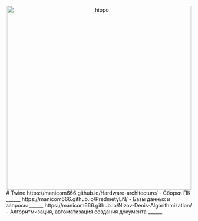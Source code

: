 <div align="center">
    <img src="https://cs8.livemaster.ru/storage/d6/95/9eb41651dd47ff7b02dfc1395ah1.gif" alt="hippo" width="500"/>
</div>
# Twine
https://manicom666.github.io/Hardware-architecture/ - Сборки ПК
______
https://manicom666.github.io/PredmetyLN/ - Базы данных и запросы
______
https://manicom666.github.io/Nizov-Denis-Algorithmization/ - Алгоритмизация, автоматизация создания документа
______
